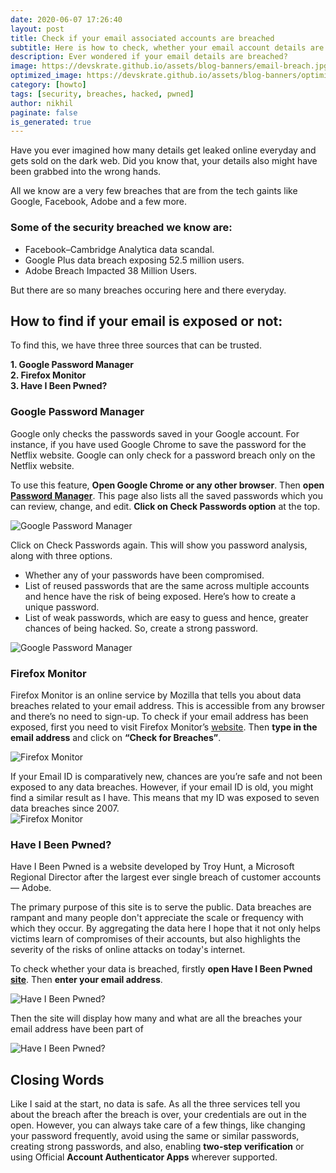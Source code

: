 ```yaml
---
date: 2020-06-07 17:26:40
layout: post
title: Check if your email associated accounts are breached
subtitle: Here is how to check, whether your email account details are breached or not
description: Ever wondered if your email details are breached?
image: https://devskrate.github.io/assets/blog-banners/email-breach.jpg
optimized_image: https://devskrate.github.io/assets/blog-banners/optimized/email-breach-opt.jpg
category: [howto]
tags: [security, breaches, hacked, pwned]
author: nikhil
paginate: false
is_generated: true
---
```


Have you ever imagined how many details get leaked online everyday and gets sold on the dark web. Did you know that, your details also might have been grabbed into the wrong hands.

All we know are a very few breaches that are from the tech gaints like Google, Facebook, Adobe and a few more.

### Some of the security breached we know are:

- Facebook–Cambridge Analytica data scandal.
- Google Plus data breach exposing 52.5 million users.
- Adobe Breach Impacted 38 Million Users.

But there are so many breaches occuring here and there everyday.

## How to find if your email is exposed or not:

To find this, we have three three sources that can be trusted.

**1. Google Password Manager**  
**2. Firefox Monitor**  
**3. Have I Been Pwned?**

### Google Password Manager

Google only checks the passwords saved in your Google account. For instance, if you have used Google Chrome to save the password for the Netflix website. Google can only check for a password breach only on the Netflix website.

To use this feature, **Open Google Chrome or any other browser**. Then **open <a href="https://passwords.google.com/" target="_blank">Password Manager</a>**. This page also lists all the saved passwords which you can review, change, and edit. **Click on Check Passwords option** at the top.

<img src="{{ site.baseurl }}/assets/images/security/google-password-check-click.jpg" alt="Google Password Manager" title="Google Password Manager" />

Click on Check Passwords again. This will show you password analysis, along with three options.

- Whether any of your passwords have been compromised.
- List of reused passwords that are the same across multiple accounts and hence have the risk of being exposed. Here’s how to create a unique password.
- List of weak passwords, which are easy to guess and hence, greater chances of being hacked. So, create a strong password.

<img src="{{ site.baseurl }}/assets/images/security/google-password-check.jpg" alt="Google Password Manager" title="Google Password Manager" />

### Firefox Monitor

Firefox Monitor is an online service by Mozilla that tells you about data breaches related to your email address. This is accessible from any browser and there’s no need to sign-up. To check if your email address has been exposed, first you need to visit Firefox Monitor’s <a href="https://monitor.firefox.com/" target="_blank">website</a>. Then **type in the email address** and click on **“Check for Breaches”**.

<img src="{{ site.baseurl }}/assets/images/security/firefox-password-check-click.jpg" alt="Firefox Monitor" title="Firefox Monitor" />

If your Email ID is comparatively new, chances are you’re safe and not been exposed to any data breaches. However, if your email ID is old, you might find a similar result as I have. This means that my ID was exposed to seven data breaches since 2007.  
<img src="{{ site.baseurl }}/assets/images/security/firefox-password-check.jpg" alt="Firefox Monitor" title="Firefox Monitor" />

### Have I Been Pwned?

Have I Been Pwned is a website developed by Troy Hunt, a Microsoft Regional Director after the largest ever single breach of customer accounts — Adobe.

The primary purpose of this site is to serve the public. Data breaches are rampant and many people don't appreciate the scale or frequency with which they occur. By aggregating the data here I hope that it not only helps victims learn of compromises of their accounts, but also highlights the severity of the risks of online attacks on today's internet.

To check whether your data is breached, firstly **open Have I Been Pwned <a href="https://haveibeenpwned.com/" target="_blank">site</a>**. Then **enter your email address**.

<img src="{{ site.baseurl }}/assets/images/security/hibp-password-check-click.jpg" alt="Have I Been Pwned?" title="Have I Been Pwned?">

Then the site will display how many and what are all the breaches your email address have been part of

<img src="{{ site.baseurl }}/assets/images/security/hibp-password-check.jpg" alt="Have I Been Pwned?" title="Have I Been Pwned?">

## Closing Words

Like I said at the start, no data is safe. As all the three services tell you about the breach after the breach is over, your credentials are out in the open. However, you can always take care of a few things, like changing your password frequently, avoid using the same or similar passwords, creating strong passwords, and also, enabling **two-step verification** or using Official **Account Authenticator Apps** wherever supported.
